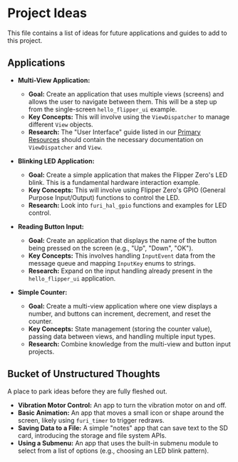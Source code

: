 # Project Ideas

This file contains a list of ideas for future applications and guides to add to this project.

## Applications

*   **Multi-View Application:**
    *   **Goal:** Create an application that uses multiple views (screens) and allows the user to navigate between them. This will be a step up from the single-screen `hello_flipper_ui` example.
    *   **Key Concepts:** This will involve using the `ViewDispatcher` to manage different `View` objects.
    *   **Research:** The "User Interface" guide listed in our [Primary Resources](guide/resources.md) should contain the necessary documentation on `ViewDispatcher` and `View`.

*   **Blinking LED Application:**
    *   **Goal:** Create a simple application that makes the Flipper Zero's LED blink. This is a fundamental hardware interaction example.
    *   **Key Concepts:** This will involve using Flipper Zero's GPIO (General Purpose Input/Output) functions to control the LED.
    *   **Research:** Look into `furi_hal_gpio` functions and examples for LED control.

*   **Reading Button Input:**
    *   **Goal:** Create an application that displays the name of the button being pressed on the screen (e.g., "Up", "Down", "OK").
    *   **Key Concepts:** This involves handling `InputEvent` data from the message queue and mapping `InputKey` enums to strings.
    *   **Research:** Expand on the input handling already present in the `hello_flipper_ui` application.

*   **Simple Counter:**
    *   **Goal:** Create a multi-view application where one view displays a number, and buttons can increment, decrement, and reset the counter.
    *   **Key Concepts:** State management (storing the counter value), passing data between views, and handling multiple input types.
    *   **Research:** Combine knowledge from the multi-view and button input projects.

## Bucket of Unstructured Thoughts

A place to park ideas before they are fully fleshed out.

*   **Vibration Motor Control:** An app to turn the vibration motor on and off.
*   **Basic Animation:** An app that moves a small icon or shape around the screen, likely using `furi_timer` to trigger redraws.
*   **Saving Data to a File:** A simple "notes" app that can save text to the SD card, introducing the storage and file system APIs.
*   **Using a Submenu:** An app that uses the built-in submenu module to select from a list of options (e.g., choosing an LED blink pattern).